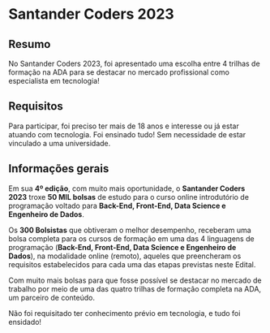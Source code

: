 # Santander Coders 2023

## Resumo

No Santander Coders 2023, foi apresentado uma escolha entre 4 trilhas de formação na ADA para se destacar no mercado profissional como especialista em tecnologia!

## Requisitos

Para participar, foi preciso ter mais de 18 anos e interesse ou já estar atuando com tecnologia. Foi ensinado tudo! Sem necessidade de estar vinculado a uma universidade.

## Informações gerais

Em sua **4º edição**, com muito mais oportunidade, o **Santander Coders 2023** troxe **50 MIL bolsas** de estudo para o curso online introdutório de programação voltado para **Back-End, Front-End, Data Science e Engenheiro de Dados**.

Os **300 Bolsistas** que obtiveram o melhor desempenho, receberam uma bolsa completa para os cursos de formação em uma das 4 linguagens de programação (**Back-End, Front-End, Data Science e Engenheiro de Dados**), na modalidade online (remoto), aqueles que preencheram os requisitos estabelecidos para cada uma das etapas previstas neste Edital. 

Com muito mais bolsas para que fosse possível se destacar no mercado de trabalho por meio de uma das quatro trilhas de formação completa na ADA, um parceiro de conteúdo.

Não foi requisitado ter conhecimento prévio em tecnologia, e tudo foi ensidado!
